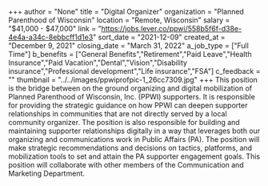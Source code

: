 +++
author = "None"
title = "Digital Organizer"
organization = "Planned Parenthood of Wisconsin"
location = "Remote, Wisconsin"
salary = "$41,000 - $47,000"
link = "https://jobs.lever.co/ppwi/558b5f6f-d38e-4e4a-a34c-8ebbcff1d1e3"
sort_date = "2021-12-09"
created_at = "December 9, 2021"
closing_date = "March 31, 2022"
a_job_type = ["Full Time"]
b_benefits = ["General Benefits","Retirement","Paid Leave","Health Insurance","Paid Vacation","Dental","Vision","Disability insurance","Professional development","Life insurance","FSA"]
c_feedback = ""
thumbnail = "../../images/ppwiprofpic-1_26cc7309.jpg"
+++
This position is the bridge between on the ground organizing and digital mobilization of Planned Parenthood of Wisconsin, Inc. (PPWI) supporters. It is responsible  for providing the strategic guidance on how PPWI can deepen supporter relationships in communities that are not directly served by a local community organizer. The position is also responsible for building and maintaining supporter relationships digitally in a way that leverages both our organizing and communications work in Public Affairs (PA). The  position will make strategic recommendations and decisions on tactics, platforms, and mobilization tools to set and attain  the PA supporter engagement goals. This position will collaborate with other members of the Communication and Marketing Department.